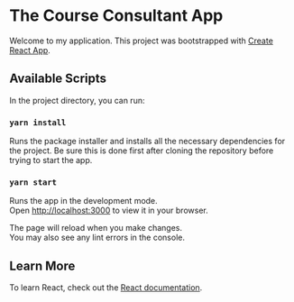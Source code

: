 # The Course Consultant App

Welcome to my application. This project was bootstrapped
with [Create React App](https://github.com/facebook/create-react-app).

## Available Scripts

In the project directory, you can run:

### `yarn install`

Runs the package installer and installs all the necessary dependencies for the project. Be sure this is done first after
cloning the repository before trying to start the app.

### `yarn start`

Runs the app in the development mode.\
Open [http://localhost:3000](http://localhost:3000) to view it in your browser.

The page will reload when you make changes.\
You may also see any lint errors in the console.

## Learn More

To learn React, check out the [React documentation](https://reactjs.org/).

